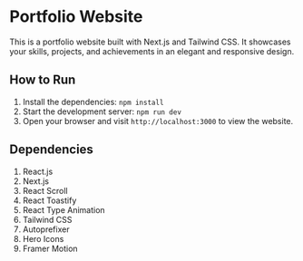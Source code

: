 # Portfolio Website

This is a portfolio website built with Next.js and Tailwind CSS. It showcases your skills, projects, and achievements in an elegant and responsive design.

## How to Run

1. Install the dependencies: `npm install`
2. Start the development server: `npm run dev`
3. Open your browser and visit `http://localhost:3000` to view the website.

## Dependencies
1. React.js
2. Next.js
3. React Scroll
4. React Toastify
5. React Type Animation
6. Tailwind CSS
7. Autoprefixer
8. Hero Icons
9. Framer Motion


